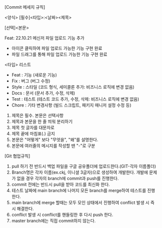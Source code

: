 [Commit 메세지 규칙]

<양식>
[필수]<타입>:<날짜><제목>

[선택]<본문>

<EX>
Feat: 22.10.21 메신저 파일 업로드 기능 추가

- 아이콘 클릭하여 파일 업로드 가능한 기능 구현 완료
- 파일 드래그를 통해 파일 업로드 가능한 기능 구현 완료

<타입> 리스트
- Feat : 기능 (새로운 기능)
- Fix : 버그 (버그 수정)
- Style : 스타일 (코드 형식, 세미콜론 추가: 비즈니스 로직에 변경 없음)
- Docs : 문서 (문서 추가, 수정, 삭제)
- Test : 테스트 (테스트 코드 추가, 수정, 삭제: 비즈니스 로직에 변경 없음)
- Chore : 기타 변경사항 (빌드 스크립트, 패키지 매니저 설정 수정 등)

1. 제목은 필수. 본문은 선택사항
2. 제목과 본문을 한 줄 띄워 분리하기
3. 제목 첫 글자를 대문자로
4. 제목 끝에 마침표(.) 금지
5. 본문은 "어떻게" 보다 "무엇을", "왜"를 설명한다.
6. 본문에 여러줄의 메시지를 작성할 땐 "-"로 구분

[Git 협업규칙]
1. pull 하기 전 반드시 백업 파일을 구글 공유폴더에 업로드한다.(GIT-각자 이름폴더)
2. Branch명은 각자 이름(ex.ckj, 이니셜 3글자)으로 생성하여 개발한다. 개발에 문제가 없을 경우 각자의 branch에 commit과 push를 진행한다.
3. commit 전에는 반드시 pull을 받아 코드를 최신화 한다.
4. 테스트 날짜에 main branch에 나머지 모든 branch를 merge하여 테스트를 진행한다.
5. main branch에 merge 할때는 모두 모인 상태에서 진행하여 conflict 발생 시 즉시 해결한다.
6. conflict 발생 시 conflict를 핸들링한 후 다시 push 한다.
7. master branch에는 직접 commit하지 않는다.
